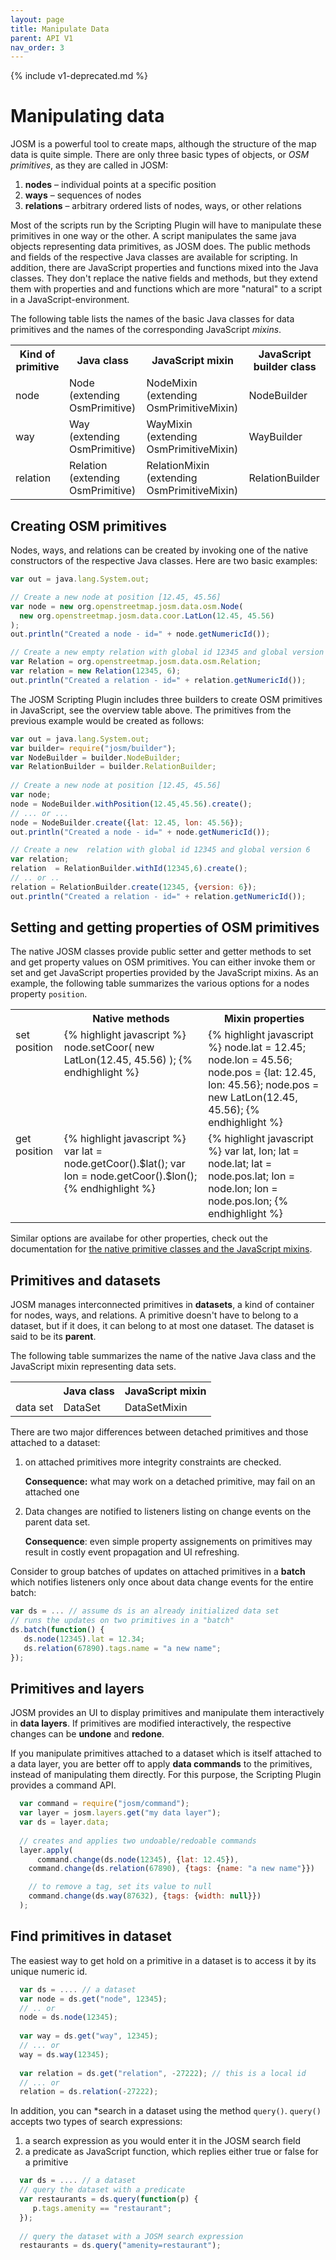 ```yaml
---
layout: page
title: Manipulate Data
parent: API V1
nav_order: 3
---
```


{% include v1-deprecated.md %}

# Manipulating data

JOSM is a powerful tool to create maps, although the structure of the map data is quite simple. There are only three basic types of objects, or *OSM primitives*, as they are called in JOSM:

  1. **nodes** &ndash; individual points at a specific position
  2. **ways**  &ndash; sequences of nodes
  3. **relations** &ndash;  arbitrary ordered lists of nodes, ways, or other relations

Most of the scripts run by the Scripting Plugin will have to manipulate these primitives in one way or the other. A script manipulates the same java objects representing data primitives, as JOSM does. The public methods and fields of the respective Java classes are available for scripting. In addition, there are JavaScript properties and functions mixed into the Java classes. They don't replace the native fields and methods, but they extend them with properties and and functions which are more "natural" to a script in a JavaScript-environment.

The following table lists the names of the basic Java classes for data primitives and the names of the corresponding JavaScript *mixins*.

<table id="table-primitives-and-mixins">
  <tr>
    <th>Kind of primitive</th>
    <th>Java class</th>
    <th>JavaScript mixin</th>
    <th>JavaScript builder class</th>
  </tr>
  <tr>
     <td>node</td>	
     <td><a data-josm-class="org.openstreetmap.josm.data.osm.Node">Node</a><br/>
     (extending <a data-josm-class="org.openstreetmap.josm.data.osm.OsmPrimitive">OsmPrimitive</a>)</td>
     <td><a data-js-object="mixin:NodeMixin">NodeMixin</a><br/>
      (extending <a data-js-object="mixin:NodeMixin">OsmPrimitiveMixin</a>)
     </td>
     <td><a data-js-object="class:NodeBuilder">NodeBuilder</a></td>
  </tr>
  <tr>
     <td>way</td>
     <td><a data-josm-class="org.openstreetmap.josm.data.osm.Way">Way</a><br/>
     (extending <a data-josm-class="org.openstreetmap.josm.data.osm.OsmPrimitive">OsmPrimitive</a>)</td>
     <td><a data-js-object="mixin:WayMixin">WayMixin</a><br/>
     (extending <a data-js-object="mixin:NodeMixin">OsmPrimitiveMixin</a>)</td>
     <td><a data-js-object="class:NodeBuilder">WayBuilder</a></td>
  </tr>
  <tr>
     <td>relation</td>
     <td><a data-josm-class="org.openstreetmap.josm.data.osm.Relation">Relation</a><br/>
     (extending <a data-josm-class="org.openstreetmap.josm.data.osm.OsmPrimitive">OsmPrimitive</a>)</td>
     <td><a data-js-object="mixin:RelationMixin">RelationMixin</a><br/>
     (extending <a data-js-object="mixin:NodeMixin">OsmPrimitiveMixin</a>)</td>
     <td><a data-js-object="class:NodeBuilder">RelationBuilder</a></td>
  </tr>
</table>


## Creating OSM primitives
Nodes, ways, and relations can be created by invoking one of the native constructors 
of the respective Java classes. Here are two basic examples: 

```js
var out = java.lang.System.out;

// Create a new node at position [12.45, 45.56]
var node = new org.openstreetmap.josm.data.osm.Node(
  new org.openstreetmap.josm.data.coor.LatLon(12.45, 45.56)
);
out.println("Created a node - id=" + node.getNumericId());

// Create a new empty relation with global id 12345 and global version 6
var Relation = org.openstreetmap.josm.data.osm.Relation;
var relation = new Relation(12345, 6);
out.println("Created a relation - id=" + relation.getNumericId());
```

The JOSM Scripting Plugin includes three <a data-js-object="module:josm/builder">builders</a> to create OSM primitives
in JavaScript, see the overview table above. The primitives from the previous example would be created as follows:

```js
var out = java.lang.System.out;
var builder= require("josm/builder");
var NodeBuilder = builder.NodeBuilder;
var RelationBuilder = builder.RelationBuilder;
    
// Create a new node at position [12.45, 45.56]
var node;
node = NodeBuilder.withPosition(12.45,45.56).create();
// ... or ...
node = NodeBuilder.create({lat: 12.45, lon: 45.56});
out.println("Created a node - id=" + node.getNumericId());

// Create a new  relation with global id 12345 and global version 6
var relation;
relation  = RelationBuilder.withId(12345,6).create();
// .. or ..
relation = RelationBuilder.create(12345, {version: 6});
out.println("Created a relation - id=" + relation.getNumericId());
```

## Setting and getting properties of OSM primitives

The native JOSM classes provide public setter and getter methods to set and get property values on OSM primitives. You can either invoke them or set and get JavaScript properties provided by the JavaScript mixins. As an example, the following table summarizes  the various options for a nodes property `position`.

<table>
  <tr>
    <th></th>
    <th>Native methods</th>
    <th>Mixin properties</th>
  </tr>
  <tr>
    <td style="vertical-align:top">set position</td>
    <td style="vertical-align:top">
    {% highlight javascript %}
node.setCoor(
  new LatLon(12.45, 45.56)
 );
{% endhighlight %}
   </td>
   <td style="vertical-align:top">
   {% highlight javascript %}
node.lat = 12.45;
node.lon = 45.56;
node.pos = {lat: 12.45, lon: 45.56};
node.pos = new LatLon(12.45, 45.56);
{% endhighlight %}
   </td>  
 </tr>
 
 <tr>
    <td style="vertical-align:top">get position</td>
    <td style="vertical-align:top">
   {% highlight javascript %}
var lat = node.getCoor().$lat();
var lon = node.getCoor().$lon();
{% endhighlight %}
   </td>

   <td style="vertical-align:top">
   {% highlight javascript %}
var lat, lon;
lat = node.lat; 
lat = node.pos.lat;
lon = node.lon;
lon = node.pos.lon;
{% endhighlight %}
   </td>
  </tr>
</table>

Similar options are availabe for other properties, check out the documentation for <a href="#table-primitives-and-mixins">the
native primitive classes and the JavaScript mixins</a>.

## Primitives and datasets
JOSM manages interconnected primitives in **datasets**, a kind of container for nodes, ways,
and relations. A primitive doesn't have to belong to a dataset, but if it does, it can belong to
at most one dataset. The dataset is said to be its **parent**.

The following table summarizes the name of the native Java class and the JavaScript mixin
representing data sets.

<table id="table-primitives-and-mixins">
  <tr>
    <th></th>
    <th>Java class</th>
    <th>JavaScript mixin</th>
  </tr>
  <tr>
     <td>data set</td>	
     <td><a data-josm-class="org.openstreetmap.josm.data.osm.DataSet">DataSet</a></td>
     <td><a data-js-object="mixin:DataSetMixin">DataSetMixin</a>
     </td>
  </tr>
</table>

There are two major differences between detached primitives and those attached to a dataset:


1.  on attached primitives more integrity constraints are checked.

    **Consequence:** what may work on a detached primitive, may fail on an attached
  one

2. Data changes are notified to listeners listing on change events on the parent data set.

   **Consequence**: even simple property assignements on primitives may result in costly event
  propagation and UI refreshing.

  Consider to group batches of updates on attached primitives in a **batch** which 
  notifies listeners only once about data change events for the entire batch:

  ```js
  var ds = ... // assume ds is an already initialized data set
  // runs the updates on two primitives in a "batch"
  ds.batch(function() {
     ds.node(12345).lat = 12.34;
     ds.relation(67890).tags.name = "a new name";
  });
  ``` 

## Primitives and layers
JOSM provides an UI to display primitives and manipulate them interactively in **data layers**. 
If primitives are modified interactively, the respective changes can be **undone** and **redone**.

If you manipulate primitives attached to a dataset which is itself attached to a data layer, you
are better off to apply **data commands** to the primitives, instead of manipulating them directly.
For this purpose, the Scripting Plugin provides a <a data-js-object="module:josm/command">command API</a>.

```js
  var command = require("josm/command");
  var layer = josm.layers.get("my data layer");
  var ds = layer.data;
  
  // creates and applies two undoable/redoable commands 
  layer.apply(
	  command.change(ds.node(12345), {lat: 12.45}),
  	command.change(ds.relation(67890), {tags: {name: "a new name"}})

    // to remove a tag, set its value to null
    command.change(ds.way(87632), {tags: {width: null}})    
  );
```

## Find primitives in dataset

The easiest way to get hold on a primitive in a dataset is to access it by its unique numeric id.

```js
  var ds = .... // a dataset
  var node = ds.get("node", 12345); 
  // .. or
  node = ds.node(12345);
  
  var way = ds.get("way", 12345);
  // ... or
  way = ds.way(12345);
  
  var relation = ds.get("relation", -27222); // this is a local id
  // ... or
  relation = ds.relation(-27222);
```

In addition, you can *search in a dataset using the method `query()`. 
`query()` accepts two types of search expressions:

1.  a search expression as you would enter it in the JOSM search field
2.  a predicate as JavaScript function, which replies either true or false for a primitive


```js
  var ds = .... // a dataset
  // query the dataset with a predicate 
  var restaurants = ds.query(function(p) {
     p.tags.amenity == "restaurant";
  });
  
  // query the dataset with a JOSM search expression
  restaurants = ds.query("amenity=restaurant");
```
